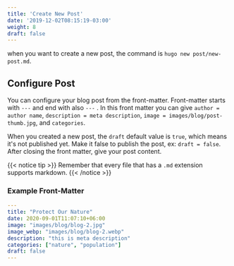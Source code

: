 ```yaml
---
title: 'Create New Post'
date: '2019-12-02T08:15:19-03:00'
weight: 8
draft: false
---
```

 when you want to create a new post,  the command is `hugo new post/new-post.md`.

## Configure Post

You can configure your blog post from the front-matter. Front-matter starts with `---` and end with also `---` . In this front matter you can give `author = author name`, `description = meta description`, `image = images/blog/post-thumb.jpg`, and `categories`.

When you created a new post, the `draft` default value is `true`, which means it's not published yet. Make it false to publish the post, ex: `draft = false`.
After closing the front matter, give your post content. 

{{< notice tip >}}
Remember that every file that has a `.md` extension supports markdown.
{{< /notice >}}

### Example Front-Matter

```yml
---
title: "Protect Our Nature"
date: 2020-09-01T11:07:10+06:00
image: "images/blog/blog-2.jpg"
image_webp: "images/blog/blog-2.webp"
description: "this is meta description"
categories: ["nature", "population"]
draft: false
---
```